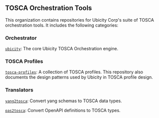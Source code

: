 ## TOSCA Orchestration Tools

This organization contains repositories for Ubicity Corp's suite of
TOSCA orchestration tools. It includes the following categories:

### Orchestrator

[`ubicity`](https://github.com/ubicity-corp/ubicity): The core Ubicity
TOSCA Orchestration engine.

### TOSCA Profiles

[`tosca-profiles`](https://github.com/ubicity-corp/tosca-profiles): A
collection of TOSCA profiles. This repository also documents the
design patterns used by Ubicity in TOSCA profile design.

### Translators

[`yang2tosca`](https://github.com/ubicity-corp/yang2tosca): Convert
yang schemas to TOSCA data types.

[`oas2tosca`](https://github.com/ubicity-corp/oas2tosca): Convert
OpenAPI definitions to TOSCA types.
